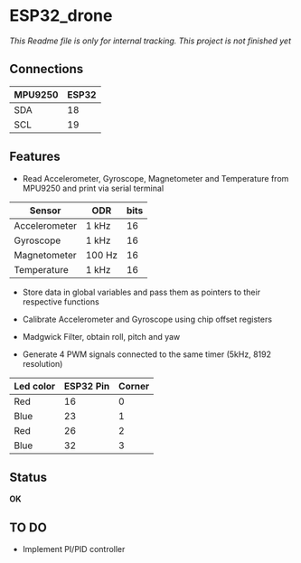 # ESP32_drone

*This Readme file is only for internal tracking. This project is not finished yet*

## Connections

| MPU9250 | ESP32 |
| --- | --- |
| SDA  | 18  |
| SCL  | 19  |


## Features
* Read Accelerometer, Gyroscope, Magnetometer and Temperature from MPU9250 and print via serial terminal

| Sensor | ODR | bits |
| --- | --- | --- |
| Accelerometer | 1 kHz | 16 |
| Gyroscope | 1 kHz | 16 |
| Magnetometer | 100 Hz | 16 |
| Temperature | 1 kHz | 16 |

* Store data in global variables and pass them as pointers to their respective functions
* Calibrate Accelerometer and Gyroscope using chip offset registers
* Madgwick Filter, obtain roll, pitch and yaw

* Generate 4 PWM signals connected to the same timer (5kHz, 8192 resolution)

| Led color | ESP32 Pin | Corner |
| --- | --- | --- |
| Red | 16 | 0 |
| Blue | 23 | 1 |
| Red | 26 | 2 |
| Blue | 32 | 3 |

## Status
**OK**

## TO DO
* Implement PI/PID controller

